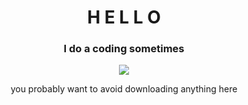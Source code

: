 <h1 align="center">H E L L O</h1>
<h3 align="center">I do a coding sometimes</h3>

<!--
**Catsally/Catsally** is a ✨ _special_ ✨ repository because its `README.md` (this file) appears on your GitHub profile. -->

<p align="middle">
  <img src="https://github-readme-stats.vercel.app/api?username=Catsally&amp;count_private=true&amp;include_all_commits=true&amp;theme=synthwave">
</p>

<p align="center"> you probably want to avoid downloading anything here</p>
